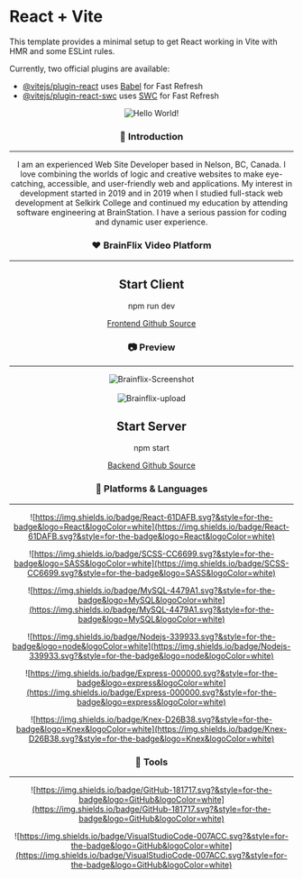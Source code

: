 # React + Vite

This template provides a minimal setup to get React working in Vite with HMR and some ESLint rules.

Currently, two official plugins are available:

-   [@vitejs/plugin-react](https://github.com/vitejs/vite-plugin-react/blob/main/packages/plugin-react/README.md) uses [Babel](https://babeljs.io/) for Fast Refresh
-   [@vitejs/plugin-react-swc](https://github.com/vitejs/vite-plugin-react-swc) uses [SWC](https://swc.rs/) for Fast Refresh

<div align=center>

![Hello World!](https://capsule-render.vercel.app/api?type=cylinder&color=0:4287f5,100:a6c0fe&text=Hello%20World!&fontAlignY=45&fontSize=40&height=120&animation=blinking&desc=My%20name%20is%20Robbie&descAlignY=70&descAlign=50&fontColor=ffffff&descPadding=20)

<h3> 👋 Introduction </h3> <hr/> <p>I am an experienced Web Site Developer based in Nelson, BC, Canada. I love combining the worlds of logic and creative websites to make eye-catching, accessible, and user-friendly web and applications. My interest in development started in 2019 and in 2019 when I studied full-stack web development at Selkirk College and continued my education by attending software engineering at BrainStation. I have a serious passion for coding and dynamic user experience. </p>

<h3> ❤️ BrainFlix Video Platform</h3> <hr/>

<h2>Start Client</h2>

<p>npm run dev</p>

<a href="[https://github.com/robbie-carragher/robbie-carragher-brainflix](https://github.com/robbie-carragher/robbie-carragher-brainflix)"> Frontend Github Source </a>

<h3> 📷 Preview </h3> <hr/>

<img src="https://i.ibb.co/bJtVyg7/Brainflix-Screenshot.png" alt="Brainflix-Screenshot" border="0">
<br><br>
<img src="https://i.ibb.co/KzmvkS7/Brainflix-upload.png" alt="Brainflix-upload" border="0">

<h2>Start Server</h2>

<p>npm start</p>

<a href="[https://github.com/robbie-carragher/BrainFlix-Server](https://github.com/robbie-carragher/BrainFlix-Server)"> Backend Github Source </a>

<h3> 📝 Platforms & Languages </h3> <hr/>

![https://img.shields.io/badge/React-61DAFB.svg?&style=for-the-badge&logo=React&logoColor=white](https://img.shields.io/badge/React-61DAFB.svg?&style=for-the-badge&logo=React&logoColor=white)

![https://img.shields.io/badge/SCSS-CC6699.svg?&style=for-the-badge&logo=SASS&logoColor=white](https://img.shields.io/badge/SCSS-CC6699.svg?&style=for-the-badge&logo=SASS&logoColor=white)

![https://img.shields.io/badge/MySQL-4479A1.svg?&style=for-the-badge&logo=MySQL&logoColor=white](https://img.shields.io/badge/MySQL-4479A1.svg?&style=for-the-badge&logo=MySQL&logoColor=white)

![https://img.shields.io/badge/Nodejs-339933.svg?&style=for-the-badge&logo=node&logoColor=white](https://img.shields.io/badge/Nodejs-339933.svg?&style=for-the-badge&logo=node&logoColor=white)

![https://img.shields.io/badge/Express-000000.svg?&style=for-the-badge&logo=express&logoColor=white](https://img.shields.io/badge/Express-000000.svg?&style=for-the-badge&logo=express&logoColor=white)

![https://img.shields.io/badge/Knex-D26B38.svg?&style=for-the-badge&logo=Knex&logoColor=white](https://img.shields.io/badge/Knex-D26B38.svg?&style=for-the-badge&logo=Knex&logoColor=white)

<h3> 🔨 Tools </h3> <hr/>

![https://img.shields.io/badge/GitHub-181717.svg?&style=for-the-badge&logo=GitHub&logoColor=white](https://img.shields.io/badge/GitHub-181717.svg?&style=for-the-badge&logo=GitHub&logoColor=white)

![https://img.shields.io/badge/VisualStudioCode-007ACC.svg?&style=for-the-badge&logo=GitHub&logoColor=white](https://img.shields.io/badge/VisualStudioCode-007ACC.svg?&style=for-the-badge&logo=GitHub&logoColor=white)

</div>
